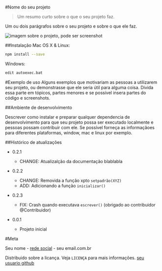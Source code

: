 
#Nome do seu projeto
>Um resumo curto sobre o que o seu projeto faz.

Um ou dois parágrafos sobre o seu projeto e sobre o que ele faz.

![](imagem.png "imagem sobre o projeto, pode ser screenshot")

##Instalação
Mac OS X & Linux:

```sh
npm install --save
```

Windows: 
```sh
edit autoexec.bat
```

#Exemplo de uso
Alguns exemplos que motivariam as pessoas a utilizarem seu projeto, ou demonstrasse que ele seria útil para alguma coisa. Divida essa parte em tópicos, partes menores e se possível insera partes do código e screenshots.

##Ambiente de desenvolvimento

Descrever como instalar e preparar qualquer dependencia de desenvolvimento para que seu projeto possa ser executado localmente e pessoas possam contribuir com ele. Se possível forneça as informaçãoes para diferentes plataformas, window, mac e linux por exemplo.

##Histórico de atualizações
* 0.2.1
    * CHANGE: Atualizalção da documentação blablabla
* 0.2.2
    * CHANGE: Removida a função xpto
    `setpadrão(XYZ)`
    * ADD: Adicionando a função `inicializar()`
* 0.2.3
    * FIX: Crash quando executava
    `escrever()` (obrigado ao contribuidor @Contribuidor)

* 0.0.1
    * Projeto inicial

#Meta

Seu nome - [rede social](redesocial.com) - seu email.com.br

Distribuido sobre a licança. Veja `LICENÇA` para mais informações.
[seu usuario github](usuariogithub.com)